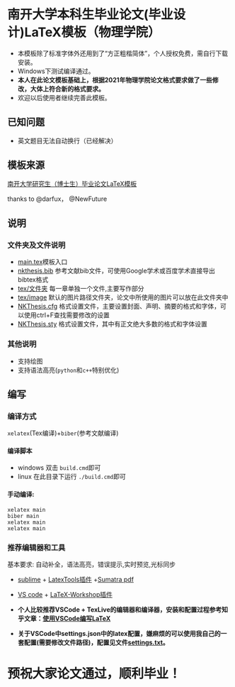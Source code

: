 # 南开大学本科生毕业论文(毕业设计)LaTeX模板（物理学院）
* 本模板除了标准字体外还用到了“方正粗楷简体”，个人授权免费，需自行下载安装。
* Windows下测试编译通过。
* **本人在此论文模板基础上，根据2021年物理学院论文格式要求做了一些修改，大体上符合新的格式要求。**
* 欢迎以后使用者继续完善此模板。
## 已知问题
* 英文题目无法自动换行（已经解决）
## 模板来源
[南开大学研究生（博士生）毕业论文LaTeX模板](https://github.com/NewFuture/NKThesis)

thanks to @darfux， @NewFuture


## 说明

### 文件夹及文件说明
* [main.tex](main.tex)模板入口
* [nkthesis.bib](nkthesis.bib) 参考文献bib文件，可使用Google学术或百度学术直接导出bibtex格式
* [tex/文件夹](tex/) 每一章单独一个文件,主要写作部分
* [tex/image](tex/) 默认的图片路径文件夹，论文中所使用的图片可以放在此文件夹中
* [NKThesis.cfg](NKThesis.cfg) 格式设置文件，主要设置封面、声明、摘要的格式和字体，可以使用ctrl+F查找需要修改的设置
* [NKThesis.sty](NKThesis.sty) 格式设置文件，其中有正文绝大多数的格式和字体设置

### 其他说明

* 支持绘图
* 支持语法高亮(`python`和`c++`特别优化)


## 编写

### 编译方式
`xelatex`(Tex编译)+`biber`(参考文献编译)

#### 编译脚本
* windows 双击 `build.cmd`即可
* linux 在此目录下运行 `./build.cmd`即可

#### 手动编译:
```
xelatex main
biber main
xelatex main
xelatex main
```

### 推荐编辑器和工具

基本要求: 自动补全，语法高亮，错误提示,实时预览,光标同步

* [sublime](https://www.sublimetext.com/) + [LatexTools插件](https://github.com/SublimeText/LaTeXTools) +[Sumatra pdf](https://www.sumatrapdfreader.org/download-free-pdf-viewer.html)
* [VS code](https://code.visualstudio.com/) + [LaTeX-Workshop插件](https://github.com/James-Yu/LaTeX-Workshop)

* **个人比较推荐VSCode + TexLive的编辑器和编译器，安装和配置过程参考知乎文章：[使用VSCode编写LaTeX](https://zhuanlan.zhihu.com/p/38178015)**
* **关于VSCode中settings.json中的latex配置，嫌麻烦的可以使用我自己的一套配置(需要修改文件路径)，配置见文件[settings.txt](settings.txt)。**

# 预祝大家论文通过，顺利毕业！
